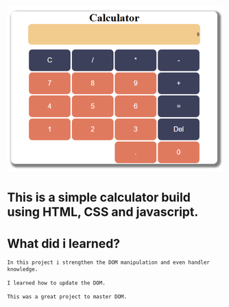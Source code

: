 ![Alt text](cal.PNG)

# This is a simple calculator build using HTML, CSS and javascript.

# What did i learned?
    In this project i strengthen the DOM manipulation and even handler knowledge.

    I learned how to update the DOM.

    This was a great project to master DOM.
